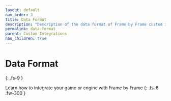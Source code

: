 ```yaml
---
layout: default
nav_order: 3
title: Data Format
description: "Description of the data format of Frame by Frame custom integrations"
permalink: data-format
parent: Custom Integrations
has_children: true
---
```


# Data Format
{: .fs-9 }

Learn how to integrate your game or engine with Frame by Frame
{: .fs-6 .fw-300 }